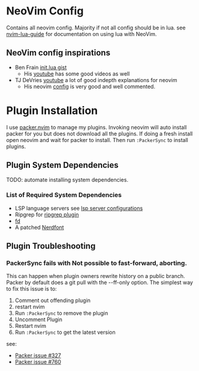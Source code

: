 # NeoVim Config

Contains all neovim config. Majority if not all config should be in lua. see
[nvim-lua-guide](https://github.com/nanotee/nvim-lua-guide) for documentation on
using lua with NeoVim.

## NeoVim config inspirations

- Ben Frain [init.lua gist](https://gist.github.com/benfrain/97f2b91087121b2d4ba0dcc4202d252f)
  - His [youtube](https://www.youtube.com/channel/UC6UnOs9NSiyVjsemVX30KCA) has some good videos as well 
- TJ DeVries [youtube](https://www.youtube.com/c/TJDeVries) a lot of good
  indepth explanations for neovim
  - His neovim [config](https://github.com/tjdevries/config_manager/blob/master/xdg_config/nvim/init.lua) is very good and well commented.

# Plugin Installation
I use [packer.nvim](https://github.com/wbthomason/packer.nvim) to manage
my plugins. Invoking neovim will auto install packer for you but does not
download all the plugins. If doing a fresh install open neovim and wait for
packer to install. Then run `:PackerSync` to install plugins.

## Plugin System Dependencies
TODO: automate installing system dependencies.

### List of Required System Dependencies
- LSP language servers see [lsp server configurations](https://github.com/neovim/nvim-lspconfig/blob/master/doc/server_configurations.md)
- Ripgrep for [ripgrep plugin](https://github.com/BurntSushi/ripgrep#installation)
- [fd](https://github.com/sharkdp/fd#installation)
- A patched [Nerdfont](https://gist.github.com/davidteren/898f2dcccd42d9f8680ec69a3a5d350e)


## Plugin Troubleshooting
### PackerSync fails with Not possible to fast-forward, aborting.

This can happen when plugin owners rewrite history on a public branch. Packer
by default does a git pull with the --ff-only option. The simplest way to fix
this issue is to:

1. Comment out offending plugin
2. restart nvim
3. Run `:PackerSync` to remove the plugin
4. Uncomment Plugin
5. Restart nvim
6. Run `:PackerSync` to get the latest version

see:
 - [Packer issue #327](https://github.com/wbthomason/packer.nvim/issues/327)
 - [Packer issue #760](https://github.com/wbthomason/packer.nvim/issues/760#issuecomment-1460290691)
 
